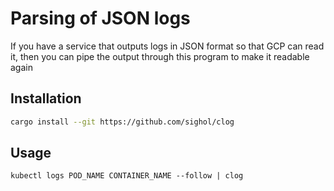 # Parsing of JSON logs

If you have a service that outputs logs in JSON format so that GCP can read it,
then you can pipe the output through this program to make it readable again

## Installation

```sh
cargo install --git https://github.com/sighol/clog
```

## Usage

```
kubectl logs POD_NAME CONTAINER_NAME --follow | clog
```
